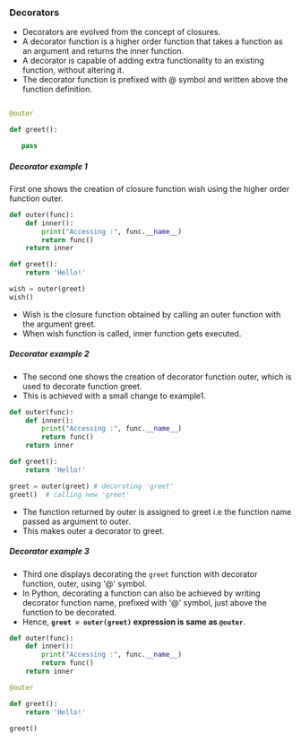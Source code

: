 ### Decorators

* Decorators are evolved from the concept of closures.
* A decorator function is a higher order function that takes a function as an argument and returns the inner function.
* A decorator is capable of adding extra functionality to an existing function, without altering it.
* The decorator function is prefixed with @ symbol and written above the function definition.

```python

@outer

def greet():

   pass

```

##### Decorator example 1 

First one shows the creation of closure function wish using the higher order function outer.

```python
def outer(func):
    def inner():
        print("Accessing :", func.__name__)
        return func()
    return inner

def greet():
    return 'Hello!'

wish = outer(greet)
wish()

```

* Wish is the closure function obtained by calling an outer function with the argument greet.
* When wish function is called, inner function gets executed.

##### Decorator example 2 

* The second one shows the creation of decorator function outer, which is used to decorate function greet. 
* This is achieved with a small change to example1.

```python
def outer(func):
    def inner():
        print("Accessing :", func.__name__)
        return func()
    return inner

def greet():
    return 'Hello!'

greet = outer(greet) # decorating 'greet'
greet()  # calling new 'greet'
```

* The function returned by outer is assigned to greet i.e the function name passed as argument to outer.
* This makes outer a decorator to greet.

##### Decorator example 3

* Third one displays decorating the `greet` function with decorator function, outer, using '@' symbol.
* In Python, decorating a function can also be achieved by writing decorator function name, prefixed with '@' symbol, just above the function to be decorated.
* Hence, **`greet = outer(greet)` expression is same as `@outer`**.

```python
def outer(func):
    def inner():
        print("Accessing :", func.__name__)
        return func()
    return inner

@outer

def greet():
    return 'Hello!'

greet()
```

